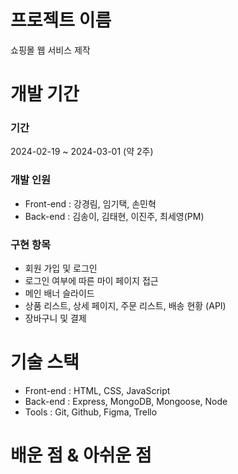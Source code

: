 # 프로젝트 이름

쇼핑몰 웹 서비스 제작

# 개발 기간

### 기간

2024-02-19 ~ 2024-03-01 (약 2주)

### 개발 인원

- Front-end : 강경림, 임기택, 손민혁
- Back-end : 김송이, 김태현, 이진주, 최세영(PM)

### 구현 항목

- 회원 가입 및 로그인
- 로그인 여부에 따른 마이 페이지 접근
- 메인 배너 슬라이드
- 상품 리스트, 상세 페이지, 주문 리스트, 배송 현황 (API)
- 장바구니 및 결제

# 기술 스택

- Front-end : HTML, CSS, JavaScript
- Back-end : Express, MongoDB, Mongoose, Node
- Tools : Git, Github, Figma, Trello

# 배운 점 & 아쉬운 점
